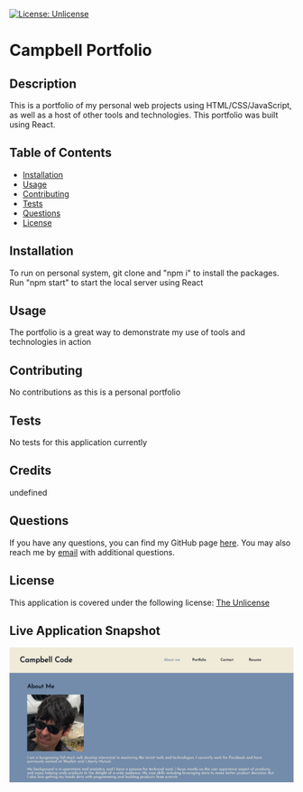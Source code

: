 
  [![License: Unlicense](https://img.shields.io/badge/license-Unlicense-blue.svg)](http://unlicense.org/)

  # Campbell Portfolio

  ## Description
  This is a portfolio of my personal web projects using HTML/CSS/JavaScript, as well as a host of other tools and technologies. This portfolio was built using React.


  ## Table of Contents

  * [Installation](#installation)
  * [Usage](#usage)
  * [Contributing](#contributing)
  * [Tests](#tests)
  * [Questions](#questions)
  * [License](#license)

  ## Installation
  To run on personal system, git clone and "npm i" to install the packages. Run "npm start" to start the local server using React

  ## Usage
  The portfolio is a great way to demonstrate my use of tools and technologies in action

  ## Contributing
  No contributions as this is a personal portfolio

  ## Tests
  No tests for this application currently

  ## Credits
  undefined

  ## Questions
  If you have any questions, you can find my GitHub page [here](https://github.com/campbefs). You may also reach me by [email](mailto:campbefs@gmail.com) with additional questions.

  ## License
  This application is covered under the following license: [The Unlicense](http://unlicense.org/)

  ## Live Application Snapshot
  ![alt text](./src/assets/img/screenshot.JPG 'Live Application Screenshot')
